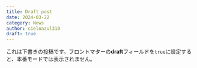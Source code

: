 ```yaml
---
title: Draft post
date: 2024-03-22
category: News
author: cieloazul310
draft: true
---
```


これは下書きの投稿です。フロントマターの**draft**フィールドを`true`に設定すると、本番モードでは表示されません。
